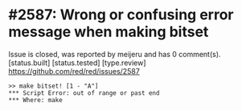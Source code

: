 
#2587: Wrong or confusing error message when making bitset
================================================================================
Issue is closed, was reported by meijeru and has 0 comment(s).
[status.built] [status.tested] [type.review]
<https://github.com/red/red/issues/2587>

```
>> make bitset! [1 - "A"]
*** Script Error: out of range or past end
*** Where: make
```



